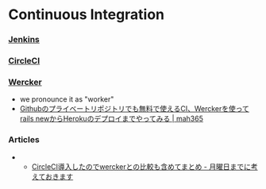 # Continuous Integration

### [Jenkins](http://jenkins-ci.org/)

### [CircleCI](https://circleci.com/)

### [Wercker](http://wercker.com/)

- we pronounce it as "worker"
- [Githubのプライベートリポジトリでも無料で使えるCI、Werckerを使ってrails newからHerokuのデプロイまでやってみる | mah365](http://blog.mah-lab.com/2014/01/08/rails-wercker-heroku-deploy/)

### Articles

- - [CircleCI導入したのでwerckerとの比較も含めてまとめ - 月曜日までに考えておきます](http://ryonext.hatenablog.com/entry/2014/05/20/093828)
